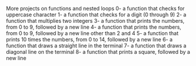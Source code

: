 More projects on functions and nested loops
0- a function that checks for uppercase character
1- a function that checks for a digit (0 through 9)
2- a function that multiplies two integers
3- a function that prints the numbers, from 0 to 9, followed by a new line
4- a function that prints the numbers, from 0 to 9, followed by a new line other than 2 and 4
5- a function that prints 10 times the numbers, from 0 to 14, followed by a new line
6- a function that draws a straight line in the terminal
7- a function that draws a diagonal line on the terminal
8- a function that prints a square, followed by a new line
